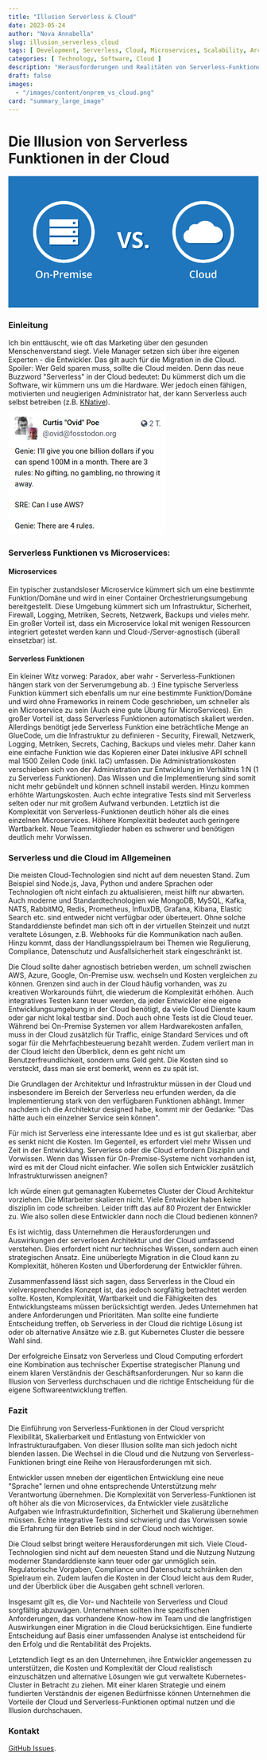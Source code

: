 ```yaml
---
title: "Illusion Serverless & Cloud"
date: 2023-05-24
author: "Nova Annabella"
slug: illusion_serverless_cloud
tags: [ Development, Serverless, Cloud, Microservices, Scalability, Architecture, Infrastructure ]
categories: [ Technology, Software, Cloud ]
description: "Herausforderungen und Realitäten von Serverless-Funktionen in der Cloud. Wertvolle Einblicke für Unternehmen, die eine Migration zur Cloud in Erwägung ziehen."
draft: false
images:
  - "/images/content/onprem_vs_cloud.png"
card: "summary_large_image"
---
```


# Die Illusion von Serverless Funktionen in der Cloud

![aws_costs_twitter_1](/images/content/onprem_vs_cloud.png)

### Einleitung

Ich bin enttäuscht, wie oft das Marketing über den gesunden Menschenverstand siegt. Viele Manager setzen sich
über ihre eigenen Experten - die Entwickler. Das gilt auch für die Migration in die Cloud. Spoiler: Wer Geld sparen
muss, sollte die Cloud meiden. Denn das neue Buzzword "Serverless" in der Cloud bedeutet: Du kümmerst dich um die
Software, wir kümmern uns um die Hardware. Wer jedoch einen fähigen, motivierten und neugierigen Administrator hat, der
kann Serverless auch selbst betreiben (z.B. [KNative](https://knative.dev)).

![aws_costs_twitter_1](/images/content/aws_costs_twitter_1.png)

### Serverless Funktionen vs Microservices:

#### Microservices

Ein typischer zustandsloser Microservice kümmert sich um eine bestimmte Funktion/Domäne und wird in einer
Container Orchestrierungsumgebung bereitgestellt. Diese Umgebung kümmert sich um Infrastruktur, Sicherheit, Firewall,
Logging, Metriken, Secrets, Netzwerk, Backups und vieles mehr. Ein großer Vorteil ist, dass ein Microservice lokal mit
wenigen
Ressourcen integriert getestet werden kann und Cloud-/Server-agnostisch (überall einsetzbar) ist.

#### Serverless Funktionen

Ein kleiner Witz vorweg: Paradox, aber wahr - Serverless-Funktionen hängen stark von der Serverumgebung ab. :)
Eine typische Serverless Funktion kümmert sich ebenfalls um nur eine bestimmte Funktion/Domäne und wird ohne Frameworks in
reinem Code geschrieben, um schneller als ein Microservice zu sein (Auch eine gute Übung für MicroServices). Ein großer
Vorteil ist, dass Serverless Funktionen automatisch skaliert werden. Allerdings benötigt jede Serverless Funktion eine
beträchtliche Menge an GlueCode, um die Infrastruktur zu definieren - Security, Firewall, Netzwerk, Logging, Metriken,
Secrets, Caching, Backups und vieles mehr.
Daher kann eine einfache Funktion wie das Kopieren einer Datei inklusive API schnell mal 1500 Zeilen Code (inkl. IaC)
umfassen.
Die Administrationskosten verschieben sich von der Administration zur Entwicklung im Verhältnis 1:N (1 zu Serverless
Funktionen). Das Wissen und die Implementierung sind somit nicht mehr
gebündelt und können schnell instabil werden. Hinzu kommen erhöhte Wartungskosten.
Auch echte integrative Tests sind mit Serverless selten oder nur mit großem Aufwand verbunden.
Letztlich ist die Komplexität von Serverless-Funktionen deutlich höher als die eines einzelnen Microservices.
Höhere Komplexität bedeutet auch geringere Wartbarkeit. Neue Teammitglieder haben es schwerer und benötigen deutlich
mehr Vorwissen.

### Serverless und die Cloud im Allgemeinen

Die meisten Cloud-Technologien sind nicht auf dem neuesten Stand. Zum Beispiel sind Node.js, Java, Python und andere
Sprachen oder Technologien oft nicht einfach zu aktualisieren, meist hilft nur abwarten.
Auch moderne und Standardtechnologien wie MongoDB, MySQL, Kafka, NATS, RabbitMQ, Redis, Prometheus, InfluxDB, Grafana,
Kibana, Elastic Search etc. sind entweder nicht verfügbar oder überteuert.
Ohne solche Standarddienste befindet man sich oft in der virtuellen Steinzeit und nutzt veraltete Lösungen, z.B.
Webhooks für die Kommunikation nach außen. Hinzu kommt, dass der Handlungsspielraum bei Themen wie Regulierung,
Compliance, Datenschutz und Ausfallsicherheit stark eingeschränkt ist.

Die Cloud sollte daher agnostisch betrieben werden, um schnell zwischen AWS, Azure, Google, On-Premise usw. wechseln und
Kosten vergleichen zu können.
Grenzen sind auch in der Cloud häufig vorhanden, was zu kreativen Workarounds führt, die wiederum die Komplexität
erhöhen. Auch integratives Testen kann teuer werden, da jeder Entwickler eine eigene Entwicklungsumgebung in der Cloud
benötigt, da viele Cloud Dienste kaum oder gar nicht lokal testbar sind.
Doch auch ohne Tests ist die Cloud teuer. Während bei On-Premise Systemen vor allem
Hardwarekosten anfallen, muss in der Cloud zusätzlich für Traffic, einige Standard Services und oft sogar für die
Mehrfachbesteuerung bezahlt werden. Zudem verliert man in der Cloud leicht den Überblick, denn es geht nicht um
Benutzerfreundlichkeit, sondern ums Geld geht. Die Kosten sind so versteckt, dass man sie erst bemerkt, wenn es zu spät
ist.

Die Grundlagen der Architektur und Infrastruktur müssen in der Cloud und insbesondere im Bereich der Serverless
neu erfunden werden, da die Implementierung stark von den verfügbaren Funktionen abhängt.
Immer nachdem ich die Architektur designed habe, kommt mir der Gedanke: "Das hätte auch ein einzelner Service sein
können".

Für mich ist Serverless eine interessante Idee und es ist gut skalierbar, aber es senkt nicht die Kosten. Im
Gegenteil, es erfordert viel mehr Wissen und Zeit in der Entwicklung. Serverless oder die Cloud erfordern Disziplin und
Vorwissen.
Wenn das Wissen für On-Premise-Systeme nicht vorhanden ist, wird es mit der Cloud nicht einfacher.
Wie sollen sich Entwickler zusätzlich Infrastrukturwissen aneignen?

Ich würde einen gut gemanagten Kubernetes Cluster der Cloud Architektur vorziehen.
Die Mitarbeiter skalieren nicht. Viele Entwickler haben keine disziplin im code schreiben.
Leider trifft das auf 80 Prozent der Entwickler zu. Wie also sollen diese Entwickler dann noch die Cloud bedienen
können?

Es ist wichtig, dass Unternehmen die Herausforderungen und Auswirkungen der serverlosen Architektur und der Cloud
umfassend verstehen. Dies erfordert nicht nur technisches Wissen, sondern auch einen strategischen Ansatz. Eine
unüberlegte Migration in die Cloud kann zu Komplexität, höheren Kosten und Überforderung der Entwickler führen.

Zusammenfassend lässt sich sagen, dass Serverless in the Cloud ein vielversprechendes Konzept ist, das jedoch sorgfältig
betrachtet werden sollte. Kosten, Komplexität, Wartbarkeit und die Fähigkeiten des Entwicklungsteams müssen
berücksichtigt werden.
Jedes Unternehmen hat andere Anforderungen und Prioritäten. Man sollte eine fundierte Entscheidung treffen, ob
Serverless in der Cloud die richtige Lösung ist oder ob alternative Ansätze wie
z.B. gut Kubernetes Cluster die bessere Wahl sind.

Der erfolgreiche Einsatz von Serverless und Cloud Computing erfordert eine Kombination aus technischer Expertise
strategischer Planung und einem klaren Verständnis der Geschäftsanforderungen. Nur so kann die Illusion von Serverless
durchschauen und die richtige Entscheidung für die eigene Softwareentwicklung treffen.

### Fazit

Die Einführung von Serverless-Funktionen in der Cloud verspricht Flexibilität, Skalierbarkeit und Entlastung von
Entwickler von Infrastrukturaufgaben. Von dieser Illusion sollte man sich jedoch nicht blenden lassen. Die
Wechsel in die Cloud und die Nutzung von Serverless-Funktionen bringt eine Reihe von Herausforderungen mit sich.

Entwickler ussen mneben der eigentlichen Entwicklung eine neue "Sprache" lernen und ohne entsprechende Unterstützung
mehr Verantwortung übernehmen.
Die Komplexität von Serverless-Funktionen ist oft höher als die von Microservices, da Entwickler viele zusätzliche
Aufgaben wie Infrastrukturdefinition, Sicherheit und Skalierung übernehmen müssen. Echte integrative Tests sind
schwierig und das Vorwissen sowie die Erfahrung für den Betrieb sind in der Cloud noch wichtiger.

Die Cloud selbst bringt weitere Herausforderungen mit sich. Viele Cloud-Technologien sind nicht auf dem neuesten Stand
und die Nutzung
Nutzung moderner Standarddienste kann teuer oder gar unmöglich sein. Regulatorische Vorgaben, Compliance und
Datenschutz schränken den Spielraum ein. Zudem laufen die Kosten in der Cloud leicht aus dem Ruder,
und der Überblick über die Ausgaben geht schnell verloren.

Insgesamt gilt es, die Vor- und Nachteile von Serverless und Cloud sorgfältig abzuwägen.
Unternehmen sollten ihre spezifischen Anforderungen, das vorhandene Know-how im Team und die langfristigen Auswirkungen
einer Migration in die Cloud berücksichtigen.
Eine fundierte Entscheidung auf Basis einer umfassenden Analyse ist entscheidend für den Erfolg und die Rentabilität
des Projekts.

Letztendlich liegt es an den Unternehmen, ihre Entwickler angemessen zu unterstützen, die Kosten und Komplexität der
Cloud realistisch einzuschätzen und alternative Lösungen wie gut verwaltete Kubernetes-Cluster in Betracht zu ziehen.
Mit einer klaren Strategie und einem fundierten Verständnis der eigenen Bedürfnisse können Unternehmen die Vorteile der
Cloud und Serverless-Funktionen optimal nutzen und die Illusion durchschauen.

### Kontakt

[GitHub Issues](https://github.com/NovaAnnabella/the_unspoken/issues/new/choose).
